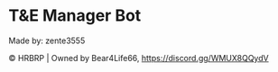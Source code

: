 # T&E Manager Bot
Made by: zente3555


© HRBRP | Owned by Bear4Life66, https://discord.gg/WMUX8QQydV
